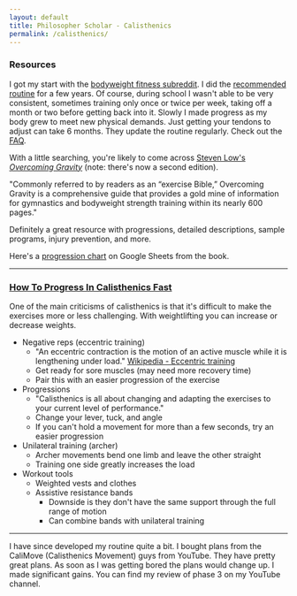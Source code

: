 ```yaml
---
layout: default
title: Philosopher Scholar - Calisthenics
permalink: /calisthenics/
---
```


### Resources

I got my start with the [bodyweight fitness subreddit](https://www.reddit.com/r/bodyweightfitness/). I did the [recommended routine](https://www.reddit.com/r/bodyweightfitness/wiki/kb/recommended_routine#wiki_welcome_to_the_recommended_routine) for a few years. Of course, during school I wasn't able to be very consistent, sometimes training only once or twice per week, taking off a month or two before getting back into it. Slowly I made progress as my body grew to meet new physical demands. Just getting your tendons to adjust can take 6 months. They update the routine regularly. Check out the [FAQ](https://www.reddit.com/r/bodyweightfitness/wiki/faq).

With a little searching, you're likely to come across [Steven Low's _Overcoming Gravity_](https://stevenlow.org/overcoming-gravity/) (note: there's now a second edition).

"Commonly referred to by readers as an “exercise Bible,” Overcoming Gravity is a comprehensive guide that provides a gold mine of information for gymnastics and bodyweight strength training within its nearly 600 pages."

Definitely a great resource with progressions, detailed descriptions, sample programs, injury prevention, and more.

Here's a [progression chart](https://docs.google.com/spreadsheets/d/1tjAcd0u7pTTTdSlke5_8rGCo7afuR3xh23HnrVqwfNI/edit#gid=0) on Google Sheets from the book.

---

### [How To Progress In Calisthenics Fast](https://www.youtube.com/watch?v=ONNv2-zc8ZY)

One of the main criticisms of calisthenics is that it's difficult to make the exercises more or less challenging. With weightlifting you can increase or decrease weights.

* Negative reps (eccentric training)
  * "An eccentric contraction is the motion of an active muscle while it is lengthening under load." [Wikipedia - Eccentric training](https://en.wikipedia.org/wiki/Eccentric_training)
  * Get ready for sore muscles (may need more recovery time)
  * Pair this with an easier progression of the exercise
* Progressions
  * "Calisthenics is all about changing and adapting the exercises to your current level of performance."
  * Change your lever, tuck, and angle
  * If you can't hold a movement for more than a few seconds, try an easier progression
* Unilateral training (archer)
  * Archer movements bend one limb and leave the other straight
  * Training one side greatly increases the load
* Workout tools
  * Weighted vests and clothes
  * Assistive resistance bands
    * Downside is they don't have the same support through the full range of motion
    * Can combine bands with unilateral training

---

I have since developed my routine quite a bit. I bought plans from the CaliMove (Calisthenics Movement) guys from YouTube. They have pretty great plans. As soon as I was getting bored the plans would change up. I made significant gains. You can find my review of phase 3 on my YouTube channel. 